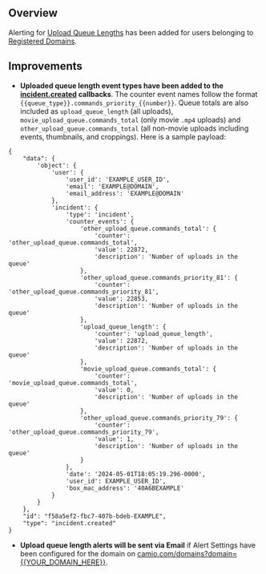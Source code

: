 ## Overview

Alerting for [Upload Queue Lengths](https://help.camio.com/hc/en-us/articles/360021981972-What-are-the-command-priority-values-shown-for-upload-queues) has been added for users belonging to [Registered Domains](https://help.camio.com/hc/en-us/articles/360025721671-How-do-I-change-settings-for-all-accounts-on-the-same-domain).

## Improvements

- **Uploaded queue length event types have been added to the [incident.created](https://help.camio.com/hc/en-us/articles/360025233632-How-do-I-register-callback-endpoints-for-my-domain#h_01F1G5KCXB2YE2SSCE0WPS3SKA) callbacks**. 
The counter event names follow the format `{{queue_type}}.commands_priority_{{number}}`. Queue totals are also included 
 as `upload_queue_length` (all uploads), `movie_upload_queue.commands_total` (only movie `.mp4` uploads) and 
 `other_upload_queue.commands_total` (all non-movie uploads including events, thumbnails, and croppings).
 Here is a sample payload:

```
{
    "data": {
        'object': {
            'user': {
                'user_id': 'EXAMPLE_USER_ID',
                'email': 'EXAMPLE@DOMAIN',
                'email_address': 'EXAMPLE@DOMAIN'
            },
            'incident': {
                'type': 'incident',
                'counter_events': {
                    'other_upload_queue.commands_total': {
                        'counter': 'other_upload_queue.commands_total',
                        'value': 22872,
                        'description': 'Number of uploads in the queue'
                    },
                    'other_upload_queue.commands_priority_81': {
                        'counter': 'other_upload_queue.commands_priority_81',
                        'value': 22853,
                        'description': 'Number of uploads in the queue'
                    },
                    'upload_queue_length': {
                        'counter': 'upload_queue_length',
                        'value': 22872,
                        'description': 'Number of uploads in the queue'
                    },
                    'movie_upload_queue.commands_total': {
                        'counter': 'movie_upload_queue.commands_total',
                        'value': 0,
                        'description': 'Number of uploads in the queue'
                    },
                    'other_upload_queue.commands_priority_79': {
                        'counter': 'other_upload_queue.commands_priority_79',
                        'value': 1,
                        'description': 'Number of uploads in the queue'
                    }
                },
                'date': '2024-05-01T18:05:19.296-0000',
                'user_id': EXAMPLE_USER_ID',
                'box_mac_address': '40A6BEXAMPLE'
            }
        }
    },
    "id": "f58a5ef2-fbc7-407b-bdeb-EXAMPLE",
    "type": "incident.created"
}
```

- **Upload queue length alerts will be sent via Email** if Alert Settings have been configured for the domain on 
[camio.com/domains?domain={{YOUR_DOMAIN_HERE}}](https://camio.com/domains).